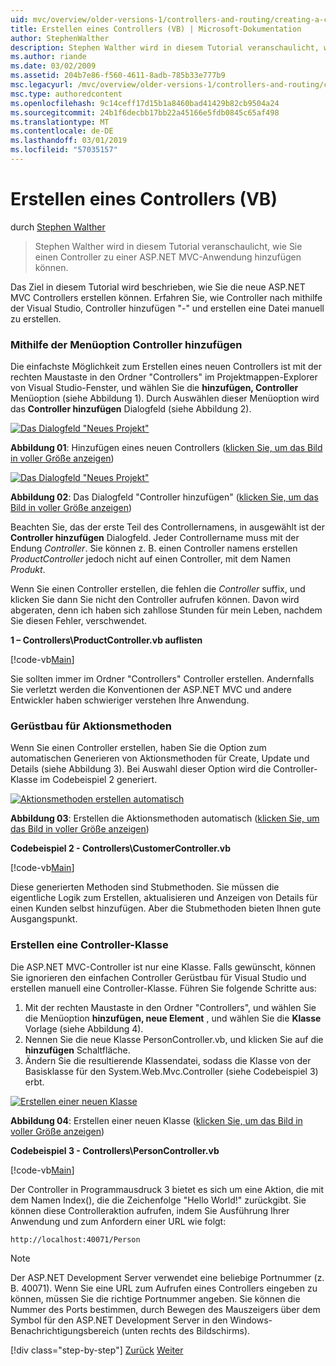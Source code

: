 ```yaml
---
uid: mvc/overview/older-versions-1/controllers-and-routing/creating-a-controller-vb
title: Erstellen eines Controllers (VB) | Microsoft-Dokumentation
author: StephenWalther
description: Stephen Walther wird in diesem Tutorial veranschaulicht, wie Sie einen Controller zu einer ASP.NET MVC-Anwendung hinzufügen können.
ms.author: riande
ms.date: 03/02/2009
ms.assetid: 204b7e86-f560-4611-8adb-785b33e777b9
msc.legacyurl: /mvc/overview/older-versions-1/controllers-and-routing/creating-a-controller-vb
msc.type: authoredcontent
ms.openlocfilehash: 9c14ceff17d15b1a8460bad41429b82cb9504a24
ms.sourcegitcommit: 24b1f6decbb17bb22a45166e5fdb0845c65af498
ms.translationtype: MT
ms.contentlocale: de-DE
ms.lasthandoff: 03/01/2019
ms.locfileid: "57035157"
---
```

<a name="creating-a-controller-vb"></a>Erstellen eines Controllers (VB)
====================
durch [Stephen Walther](https://github.com/StephenWalther)

> Stephen Walther wird in diesem Tutorial veranschaulicht, wie Sie einen Controller zu einer ASP.NET MVC-Anwendung hinzufügen können.


Das Ziel in diesem Tutorial wird beschrieben, wie Sie die neue ASP.NET MVC Controllers erstellen können. Erfahren Sie, wie Controller nach mithilfe der Visual Studio, Controller hinzufügen "-" und erstellen eine Datei manuell zu erstellen.

### <a name="using-the-add-controller-menu-option"></a>Mithilfe der Menüoption Controller hinzufügen

Die einfachste Möglichkeit zum Erstellen eines neuen Controllers ist mit der rechten Maustaste in den Ordner "Controllers" im Projektmappen-Explorer von Visual Studio-Fenster, und wählen Sie die **hinzufügen, Controller** Menüoption (siehe Abbildung 1). Durch Auswählen dieser Menüoption wird das **Controller hinzufügen** Dialogfeld (siehe Abbildung 2).


[![Das Dialogfeld "Neues Projekt"](creating-a-controller-vb/_static/image1.jpg)](creating-a-controller-vb/_static/image1.png)

**Abbildung 01**: Hinzufügen eines neuen Controllers ([klicken Sie, um das Bild in voller Größe anzeigen](creating-a-controller-vb/_static/image2.png))


[![Das Dialogfeld "Neues Projekt"](creating-a-controller-vb/_static/image2.jpg)](creating-a-controller-vb/_static/image3.png)

**Abbildung 02**: Das Dialogfeld "Controller hinzufügen" ([klicken Sie, um das Bild in voller Größe anzeigen](creating-a-controller-vb/_static/image4.png))


Beachten Sie, das der erste Teil des Controllernamens, in ausgewählt ist der **Controller hinzufügen** Dialogfeld. Jeder Controllername muss mit der Endung *Controller*. Sie können z. B. einen Controller namens erstellen *ProductController* jedoch nicht auf einen Controller, mit dem Namen *Produkt*.


Wenn Sie einen Controller erstellen, die fehlen die *Controller* suffix, und klicken Sie dann Sie nicht den Controller aufrufen können. Davon wird abgeraten, denn ich haben sich zahllose Stunden für mein Leben, nachdem Sie diesen Fehler, verschwendet.


**1 – Controllers\ProductController.vb auflisten**

[!code-vb[Main](creating-a-controller-vb/samples/sample1.vb)]

Sie sollten immer im Ordner "Controllers" Controller erstellen. Andernfalls Sie verletzt werden die Konventionen der ASP.NET MVC und andere Entwickler haben schwieriger verstehen Ihre Anwendung.

### <a name="scaffolding-action-methods"></a>Gerüstbau für Aktionsmethoden

Wenn Sie einen Controller erstellen, haben Sie die Option zum automatischen Generieren von Aktionsmethoden für Create, Update und Details (siehe Abbildung 3). Bei Auswahl dieser Option wird die Controller-Klasse im Codebeispiel 2 generiert.


[![Aktionsmethoden erstellen automatisch](creating-a-controller-vb/_static/image3.jpg)](creating-a-controller-vb/_static/image5.png)

**Abbildung 03**: Erstellen die Aktionsmethoden automatisch ([klicken Sie, um das Bild in voller Größe anzeigen](creating-a-controller-vb/_static/image6.png))


**Codebeispiel 2 - Controllers\CustomerController.vb**

[!code-vb[Main](creating-a-controller-vb/samples/sample2.vb)]

Diese generierten Methoden sind Stubmethoden. Sie müssen die eigentliche Logik zum Erstellen, aktualisieren und Anzeigen von Details für einen Kunden selbst hinzufügen. Aber die Stubmethoden bieten Ihnen gute Ausgangspunkt.

### <a name="creating-a-controller-class"></a>Erstellen eine Controller-Klasse

Die ASP.NET MVC-Controller ist nur eine Klasse. Falls gewünscht, können Sie ignorieren den einfachen Controller Gerüstbau für Visual Studio und erstellen manuell eine Controller-Klasse. Führen Sie folgende Schritte aus:

1. Mit der rechten Maustaste in den Ordner "Controllers", und wählen Sie die Menüoption **hinzufügen, neue Element** , und wählen Sie die **Klasse** Vorlage (siehe Abbildung 4).
2. Nennen Sie die neue Klasse PersonController.vb, und klicken Sie auf die **hinzufügen** Schaltfläche.
3. Ändern Sie die resultierende Klassendatei, sodass die Klasse von der Basisklasse für den System.Web.Mvc.Controller (siehe Codebeispiel 3) erbt.


[![Erstellen einer neuen Klasse](creating-a-controller-vb/_static/image4.jpg)](creating-a-controller-vb/_static/image7.png)

**Abbildung 04**: Erstellen einer neuen Klasse ([klicken Sie, um das Bild in voller Größe anzeigen](creating-a-controller-vb/_static/image8.png))


**Codebeispiel 3 - Controllers\PersonController.vb**

[!code-vb[Main](creating-a-controller-vb/samples/sample3.vb)]

Der Controller in Programmausdruck 3 bietet es sich um eine Aktion, die mit dem Namen Index(), die die Zeichenfolge "Hello World!" zurückgibt. Sie können diese Controlleraktion aufrufen, indem Sie Ausführung Ihrer Anwendung und zum Anfordern einer URL wie folgt:

`http://localhost:40071/Person`

> [!NOTE]
> 
> Der ASP.NET Development Server verwendet eine beliebige Portnummer (z. B. 40071). Wenn Sie eine URL zum Aufrufen eines Controllers eingeben zu können, müssen Sie die richtige Portnummer angeben. Sie können die Nummer des Ports bestimmen, durch Bewegen des Mauszeigers über dem Symbol für den ASP.NET Development Server in den Windows-Benachrichtigungsbereich (unten rechts des Bildschirms).
> 
> [!div class="step-by-step"]
> [Zurück](adding-dynamic-content-to-a-cached-page-vb.md)
> [Weiter](creating-an-action-vb.md)
